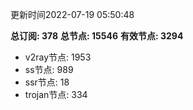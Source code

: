 更新时间2022-07-19 05:50:48

**总订阅: 378**
**总节点: 15546**
**有效节点: 3294**
- v2ray节点: 1953
- ss节点: 989
- ssr节点: 18
- trojan节点: 334

